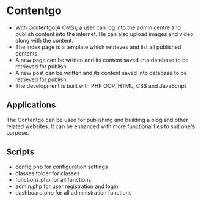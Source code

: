 # Contentgo
* With Contentgo(A CMS), a user can log into the admin 
centre and publish content into the internet. 
He can also upload images and video along with the 
content.
* The index page is a template which retrieves and
list all published contents.
* A new page can be written and its content saved
into database to be retrieved for publish
* A new post can be written and its content saved
into database to be retrieved for publish.
* The development is built with PHP OOP, HTML, CSS 
and JavaScript

## Applications
The Contentgo can be used for publishing and building
a blog and other related websites.  It can be enhanced
with more functionalities to suit one's purpose.

## Scripts
* config.php for configuration settings
* classes folder for classes
* functions.php for all functions
* admin.php for user registration and login
* dashboard.php for all administration functions








  
   













